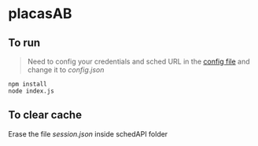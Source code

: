 # placasAB

## To run
> Need to config your credentials and sched URL in the [config file](./schedAPI/_config.json) and change it to _config.json_

```npm install```  
```node index.js```  

## To clear cache
Erase the file _session.json_ inside schedAPI folder
